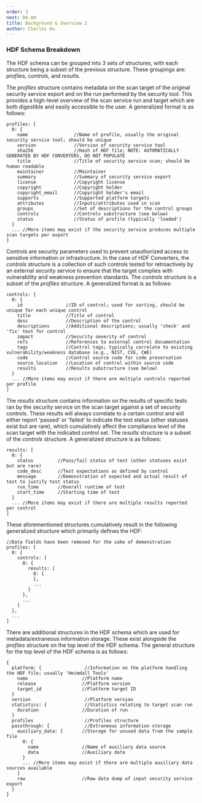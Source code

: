 ```yaml
---
order: 3
next: 04.md
title: Background & Overview 2
author: Charles Hu
---
```



### HDF Schema Breakdown <a name="schema"></a>

The HDF schema can be grouped into 3 sets of structures, with each structure being a subset of the previous structure. These groupings are: <i>profiles, controls</i>, and <i>results.</i>

The <i>profiles</i> structure contains metadata on the scan target of the original security service export and on the run performed by the security tool. This provides a high-level overview of the scan service run and target which are both digestible and easily accessible to the user. A generalized format is as follows:

```
profiles: [
  0: {
    name                 //Name of profile, usually the original security service tool; should be unique
    version              //Version of security service tool
    sha256               //Hash of HDF file; NOTE: AUTOMATICALLY GENERATED BY HDF CONVERTERS, DO NOT POPULATE
    title                //Title of security service scan; should be human readable
    maintainer           //Maintainer
    summary              //Summary of security service export
    license              //Copyright license
    copyright            //Copyright holder
    copyright_email      //Copyright holder's email
    supports             //Supported platform targets
    attributes           //Inputs/attributes used in scan
    groups               //Set of descriptions for the control groups
    controls             //Controls substructure (see below)
    status               //Status of profile (typically 'loaded')
  }
  ... //More items may exist if the security service produces multiple scan targets per export
]
``` 

Controls are security parameters used to prevent unauthorized access to sensitive information or infrastructure. In the case of HDF Converters, the <i>controls</i> structure is a collection of such controls tested for retroactively by an external security service to ensure that the target complies with vulnerability and weakness prevention standards. The <i>controls</i> structure is a subset of the <i>profiles</i> structure. A generalized format is as follows:

```
controls: [
  0: {
    id                //ID of control; used for sorting, should be unique for each unique control
    title             //Title of control
    desc              //Description of the control
    descriptions      //Additional descriptions; usually 'check' and 'fix' text for control
    impact            //Security severity of control
    refs              //References to external control documentation
    tags              //Control tags; typically correlate to existing vulnerability/weakness database (e.g., NIST, CVE, CWE)
    code              //Control source code for code preservation
    source_location   //Location of control within source code
    results           //Results substructure (see below)
  }
  ... //More items may exist if there are multiple controls reported per profile
]
```

The <i>results</i> structure contains information on the results of specific tests ran by the security service on the scan target against a set of security controls. These results will always correlate to a certain control and will either report 'passed' or 'failed' to indicate the test status (other statuses exist but are rare), which cumulatively affect the compliance level of the scan target with the indicated control set. The <i>results</i> structure is a subset of the <i>controls</i> structure. A generalized structure is as follows:

```
results: [
  0: {
    status         //Pass/fail status of test (other statuses exist but are rare)
    code_desc      //Test expectations as defined by control
    message        //Demonstration of expected and actual result of test to justify test status
    run_time       //Overall runtime of test
    start_time     //Starting time of test
  }
  ... //More items may exist if there are multiple results reported per control
]
```

These aforementioned structures cumulatively result in the following generalized structure which primarily defines the HDF:

```
//Data fields have been removed for the sake of demonstration
profiles: [
  0: {
    controls: [
      0: {
        results: [
          0: {
          },
          ...
        ]
      },
      ...
    ]
  },
  ...
]
```

There are additional structures in the HDF schema which are used for metadata/extraneous information storage. These exist alongside the <i>profiles</i> structure on the top level of the HDF schema. The general structure for the top level of the HDF schema is as follows:

```
{
  platform: {                //Information on the platform handling the HDF file; usually 'Heimdall Tools'
    name                    //Platform name
    release                 //Platform version
    target_id               //Platform target ID
  }
  version                    //Platform version
  statistics: {              //Statistics relating to target scan run
    duration                //Duration of run
  }
  profiles                   //Profiles structure
  passthrough: {             //Extraneous information storage
    auxiliary_data: [       //Storage for unused data from the sample file
      0: {
        name                //Name of auxiliary data source
        data                //Auxiliary data
      }
      ... //More items may exist if there are multiple auxiliary data sources available
    ]
    raw                     //Raw data dump of input security service export
  }
}
```
